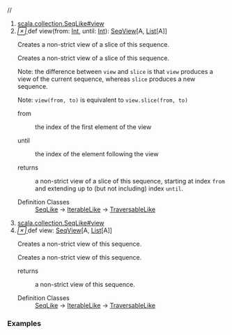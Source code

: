 //
<ol>
<li><a href="https://www.scala-lang.org/api/2.12.3/scala/collection/immutable/List.html#view(from:Int,until:Int):scala.collection.SeqView[A,Repr]">scala.collection.SeqLike#view</a></li>
<li name="scala.collection.SeqLike#view" visbl="pub" class="indented0 " data-isabs="false" fullcomment="yes" group="Ungrouped"> <a id="view(from:Int,until:Int):scala.collection.SeqView[A,Repr]"></a><a id="view(Int,Int):SeqView[A,List[A]]"></a> <span class="permalink"> <a href="../../../scala/collection/immutable/List.html#view(from:Int,until:Int):scala.collection.SeqView[A,Repr]" title="Permalink"> <i class="material-icons"></i> </a> </span> <span class="modifier_kind"> <span class="modifier"></span> <span class="kind">def</span> </span> <span class="symbol"> <span class="name">view</span><span class="params">(<span name="from">from: <a href="../../Int.html" class="extype" name="scala.Int">Int</a></span>, <span name="until">until: <a href="../../Int.html" class="extype" name="scala.Int">Int</a></span>)</span><span class="result">: <a href="../SeqView.html" class="extype" name="scala.collection.SeqView">SeqView</a>[<span class="extype" name="scala.collection.immutable.List.A">A</span>, <a href="" class="extype" name="scala.collection.immutable.List">List</a>[<span class="extype" name="scala.collection.immutable.List.A">A</span>]]</span> </span> <p class="shortcomment cmt">Creates a non-strict view of a slice of this sequence.</p>
 <div class="fullcomment">
  <div class="comment cmt">
   <p>Creates a non-strict view of a slice of this sequence.</p>
   <p> Note: the difference between <code>view</code> and <code>slice</code> is that <code>view</code> produces a view of the current sequence, whereas <code>slice</code> produces a new sequence.</p>
   <p> Note: <code>view(from, to)</code> is equivalent to <code>view.slice(from, to)</code></p>
  </div>
  <dl class="paramcmts block">
   <dt class="param">
    from
   </dt>
   <dd class="cmt">
    <p>the index of the first element of the view</p>
   </dd>
   <dt class="param">
    until
   </dt>
   <dd class="cmt">
    <p>the index of the element following the view</p>
   </dd>
   <dt>
    returns
   </dt>
   <dd class="cmt">
    <p>a non-strict view of a slice of this sequence, starting at index <code>from</code> and extending up to (but not including) index <code>until</code>.</p>
   </dd>
  </dl>
  <dl class="attributes block"> 
   <dt>
    Definition Classes
   </dt>
   <dd>
    <a href="../SeqLike.html" class="extype" name="scala.collection.SeqLike">SeqLike</a> → 
    <a href="../IterableLike.html" class="extype" name="scala.collection.IterableLike">IterableLike</a> → 
    <a href="../TraversableLike.html" class="extype" name="scala.collection.TraversableLike">TraversableLike</a>
   </dd>
  </dl>
 </div> </li>
        

<li><a href="https://www.scala-lang.org/api/2.12.3/scala/collection/immutable/List.html#view:scala.collection.SeqView[A,Repr]">scala.collection.SeqLike#view</a></li>
<li name="scala.collection.SeqLike#view" visbl="pub" class="indented0 " data-isabs="false" fullcomment="yes" group="Ungrouped"> <a id="view:scala.collection.SeqView[A,Repr]"></a><a id="view:SeqView[A,List[A]]"></a> <span class="permalink"> <a href="../../../scala/collection/immutable/List.html#view:scala.collection.SeqView[A,Repr]" title="Permalink"> <i class="material-icons"></i> </a> </span> <span class="modifier_kind"> <span class="modifier"></span> <span class="kind">def</span> </span> <span class="symbol"> <span class="name">view</span><span class="result">: <a href="../SeqView.html" class="extype" name="scala.collection.SeqView">SeqView</a>[<span class="extype" name="scala.collection.immutable.List.A">A</span>, <a href="" class="extype" name="scala.collection.immutable.List">List</a>[<span class="extype" name="scala.collection.immutable.List.A">A</span>]]</span> </span> <p class="shortcomment cmt">Creates a non-strict view of this sequence.</p>
 <div class="fullcomment">
  <div class="comment cmt">
   <p>Creates a non-strict view of this sequence. </p>
  </div>
  <dl class="paramcmts block">
   <dt>
    returns
   </dt>
   <dd class="cmt">
    <p>a non-strict view of this sequence.</p>
   </dd>
  </dl>
  <dl class="attributes block"> 
   <dt>
    Definition Classes
   </dt>
   <dd>
    <a href="../SeqLike.html" class="extype" name="scala.collection.SeqLike">SeqLike</a> → 
    <a href="../IterableLike.html" class="extype" name="scala.collection.IterableLike">IterableLike</a> → 
    <a href="../TraversableLike.html" class="extype" name="scala.collection.TraversableLike">TraversableLike</a>
   </dd>
  </dl>
 </div> </li>
        </ol>


### Examples



























